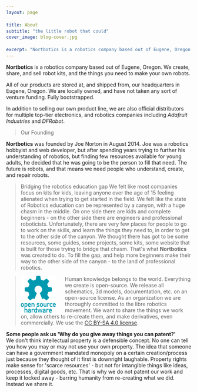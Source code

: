 ```yaml
---
layout: page

title: About
subtitle: "the little robot that could"
cover_image: blog-cover.jpg

excerpt: "Nortbotics is a robotics company based out of Eugene, Oregon. We create, share, and sell robot kits, and the things you need to make robots."
---
```

<b>Nortbotics</b> is a robotics company based out of Eugene, Oregon. We create, share, and sell robot kits, and the things you need to make your own robots.  

All of our products are stored at, and shipped from, our headquarters in Eugene, Oregon. We are locally owned, and have not taken any sort of venture funding. Fully bootstrapped.  
 
In addition to selling our own product line, we are also official distributors for multiple top-tier electronics, and robotics companies including <i>Adafruit Industries</i> and <i>DFRobot</i>.

>Our Founding

<b>Nortbotics</b> was founded by Joe Norton in August 2014. Joe was a robotics hobbyist and web developer, but after spending years trying to further his understanding of robotics, but finding few resources available for young adults, he decided that he was going to be the person to fill that need. The future is robots, and that means we need people who understand, create, and repair robots.

>Bridging the robotics education gap
We felt like most companies focus on kits for kids, leaving anyone over the age of 15 feeling alienated when trying to get started in the field. We felt like the state of Robotics education can be represented by a canyon, with a huge chasm in the middle. On one side there are kids and complete beginners - on the other side there are engineers and professional roboticists. Unfortunately, there are very few places for people to go to work on the skills, and learn the things they need to, in order to get to the other side of the canyon. We thought there has got to be some resources, some guides, some projects, some kits, some website that is built for those trying to bridge that chasm. That's what <b>Nortbotics</b> was created to do. To fill the gap, and help more beginners make their way to the other side of the canyon - to the land of professional robotics.

>Human knowledge belongs to the world.
<img src="/images/oshw-logo.png" style="float: left;padding-right: 25px;padding-top:0px;margin-top:0px;">Everything we create is open-source. We release all schematics, 3d models, documentation, etc. on an open-source license. As an organization we are thoroughly committed to the libre robotics movement. We want to share the things we work on, allow others to re-create them, and make derivatives, even commercially. We use the [CC BY-SA 4.0 license](https://creativecommons.org/licenses/by-sa/4.0/). 

**Some people ask us 'Why do you give away things you can patent?'**  
We don't think intellectual property is a defensible concept. No one can tell you how you may or may not use your own property. The idea that someone can have a government mandated monopoly on a certain creation/process just because they thought of it first is downright laughable. Property rights make sense for 'scarce resources' - but not for intangible things like ideas, processes, digital goods, etc. That is why we do not patent our work and keep it locked away - barring humanity from re-creating what we did. Instead we share it.